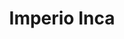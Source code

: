 ﻿---
title: "Imperio Inca"
permalink: periodes_446.html
layout: periode
dataInici: 1438
dataFi: 1533
sidebar: periodes
pares:
  - 306:
    title: "Edad Moderna"
    dataInici: "(1453)"
    dataFi: "(1775)"

fills:
jocsPrincipals:
  - title: "Inca Empire"
    bggId: 75476

jocsEscenaris:
jocsEpoca:
jocsEpocaEscenaris:
---
